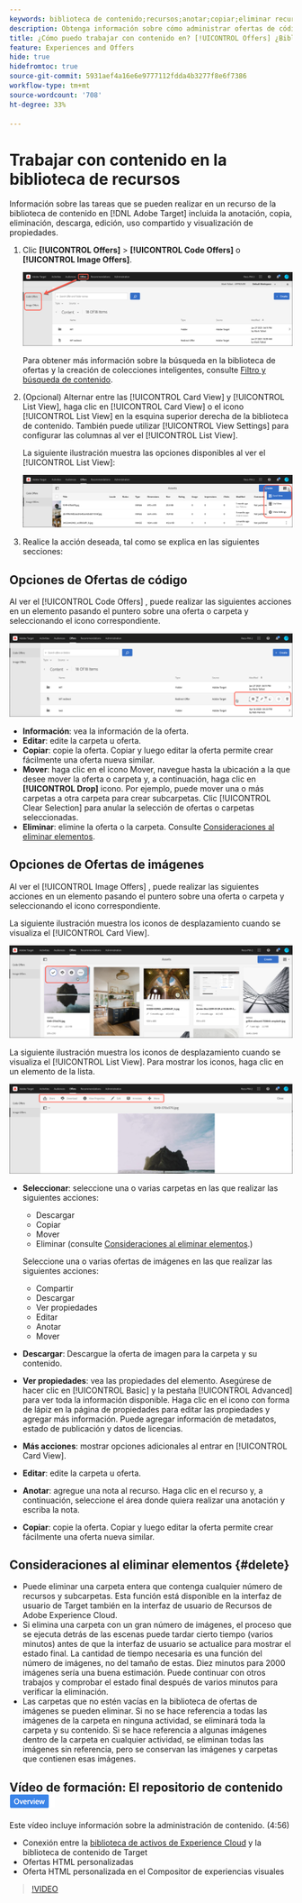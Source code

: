 ```yaml
---
keywords: biblioteca de contenido;recursos;anotar;copiar;eliminar recurso;descargar recurso;editar contenido;compartir tarjeta;ver propiedades de contenido
description: Obtenga información sobre cómo administrar ofertas de código e imagen en la [!DNL Target] [!UICONTROL Offers] biblioteca.
title: ¿Cómo puedo trabajar con contenido en? [!UICONTROL Offers] ¿Biblioteca?
feature: Experiences and Offers
hide: true
hidefromtoc: true
source-git-commit: 5931aef4a16e6e9777112fdda4b3277f8e6f7386
workflow-type: tm+mt
source-wordcount: '708'
ht-degree: 33%

---
```


# Trabajar con contenido en la biblioteca de recursos

Información sobre las tareas que se pueden realizar en un recurso de la biblioteca de contenido en [!DNL Adobe Target] incluida la anotación, copia, eliminación, descarga, edición, uso compartido y visualización de propiedades.

1. Clic **[!UICONTROL Offers]** > **[!UICONTROL Code Offers]** o **[!UICONTROL Image Offers]**.

   ![Pestañas Ofertas de código y Ofertas de imágenes](/help/main/c-experiences/c-manage-content/assets/offers-both.png)

   Para obtener más información sobre la búsqueda en la biblioteca de ofertas y la creación de colecciones inteligentes, consulte [Filtro y búsqueda de contenido](/help/main/c-experiences/c-manage-content/filter-and-search-content.md#concept_3B59B8F025BF4CEA82ECC5199D365276).

1. (Opcional) Alternar entre las [!UICONTROL Card View] y [!UICONTROL List View], haga clic en [!UICONTROL Card View] o el icono [!UICONTROL List View] en la esquina superior derecha de la biblioteca de contenido. También puede utilizar [!UICONTROL View Settings] para configurar las columnas al ver el [!UICONTROL List View].

   La siguiente ilustración muestra las opciones disponibles al ver el [!UICONTROL List View]:

   ![Opciones de vista de lista](/help/main/c-experiences/c-manage-content/assets/view-settings-options.png)

1. Realice la acción deseada, tal como se explica en las siguientes secciones:

## Opciones de Ofertas de código

Al ver el [!UICONTROL Code Offers] , puede realizar las siguientes acciones en un elemento pasando el puntero sobre una oferta o carpeta y seleccionando el icono correspondiente.

![Iconos de activación en la pestaña Ofertas de código](/help/main/c-experiences/c-manage-content/assets/code-offers-hover-icons.png)

* **Información**: vea la información de la oferta.
* **Editar**: edite la carpeta u oferta.
* **Copiar**: copie la oferta. Copiar y luego editar la oferta permite crear fácilmente una oferta nueva similar.
* **Mover**: haga clic en el icono Mover, navegue hasta la ubicación a la que desee mover la oferta o carpeta y, a continuación, haga clic en **[!UICONTROL Drop]** icono. Por ejemplo, puede mover una o más carpetas a otra carpeta para crear subcarpetas. Clic [!UICONTROL Clear Selection] para anular la selección de ofertas o carpetas seleccionadas.
* **Eliminar**: elimine la oferta o la carpeta. Consulte [Consideraciones al eliminar elementos](#delete).

## Opciones de Ofertas de imágenes

Al ver el [!UICONTROL Image Offers] , puede realizar las siguientes acciones en un elemento pasando el puntero sobre una oferta o carpeta y seleccionando el icono correspondiente.

La siguiente ilustración muestra los iconos de desplazamiento cuando se visualiza el [!UICONTROL Card View].

![Pase el ratón sobre los iconos de la pestaña Ofertas de imágenes en la vista de tarjeta](/help/main/c-experiences/c-manage-content/assets/image-offers-hover-icons.png)

La siguiente ilustración muestra los iconos de desplazamiento cuando se visualiza el [!UICONTROL List View]. Para mostrar los iconos, haga clic en un elemento de la lista.

![Pase el ratón sobre los iconos de la pestaña Ofertas de imágenes en la vista de lista](/help/main/c-experiences/c-manage-content/assets/list-view-hover.png)

* **Seleccionar**: seleccione una o varias carpetas en las que realizar las siguientes acciones:

   * Descargar
   * Copiar
   * Mover
   * Eliminar (consulte [Consideraciones al eliminar elementos](#delete).)

  Seleccione una o varias ofertas de imágenes en las que realizar las siguientes acciones:

   * Compartir
   * Descargar  
   * Ver propiedades
   * Editar  
   * Anotar
   * Mover  

* **Descargar**: Descargue la oferta de imagen para la carpeta y su contenido.
* **Ver propiedades**: vea las propiedades del elemento. Asegúrese de hacer clic en [!UICONTROL Basic] y la pestaña [!UICONTROL Advanced] para ver toda la información disponible. Haga clic en el icono con forma de lápiz en la página de propiedades para editar las propiedades y agregar más información. Puede agregar información de metadatos, estado de publicación y datos de licencias.
* **Más acciones**: mostrar opciones adicionales al entrar en [!UICONTROL Card View].
* **Editar**: edite la carpeta u oferta.
* **Anotar**: agregue una nota al recurso. Haga clic en el recurso y, a continuación, seleccione el área donde quiera realizar una anotación y escriba la nota.
* **Copiar**: copie la oferta. Copiar y luego editar la oferta permite crear fácilmente una oferta nueva similar.

## Consideraciones al eliminar elementos {#delete}

* Puede eliminar una carpeta entera que contenga cualquier número de recursos y subcarpetas. Esta función está disponible en la interfaz de usuario de Target también en la interfaz de usuario de Recursos de Adobe Experience Cloud.
* Si elimina una carpeta con un gran número de imágenes, el proceso que se ejecuta detrás de las escenas puede tardar cierto tiempo (varios minutos) antes de que la interfaz de usuario se actualice para mostrar el estado final. La cantidad de tiempo necesaria es una función del número de imágenes, no del tamaño de estas. Diez minutos para 2000 imágenes sería una buena estimación. Puede continuar con otros trabajos y comprobar el estado final después de varios minutos para verificar la eliminación.
* Las carpetas que no estén vacías en la biblioteca de ofertas de imágenes se pueden eliminar. Si no se hace referencia a todas las imágenes de la carpeta en ninguna actividad, se eliminará toda la carpeta y su contenido. Si se hace referencia a algunas imágenes dentro de la carpeta en cualquier actividad, se eliminan todas las imágenes sin referencia, pero se conservan las imágenes y carpetas que contienen esas imágenes.

## Vídeo de formación: El repositorio de contenido ![Distintivo Información general](/help/main/assets/overview.png)

Este vídeo incluye información sobre la administración de contenido. (4:56)

* Conexión entre la [biblioteca de activos de Experience Cloud](https://experienceleague.adobe.com/docs/core-services/interface/assets/creative-cloud.html) y la biblioteca de contenido de Target
* Ofertas HTML personalizadas
* Oferta HTML personalizada en el Compositor de experiencias visuales

>[!VIDEO](https://video.tv.adobe.com/v/17387)